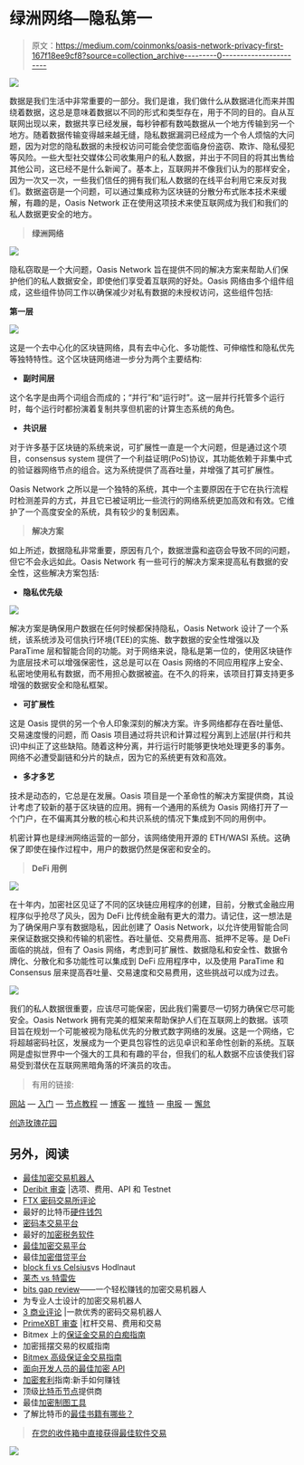 # 绿洲网络—隐私第一

> 原文：<https://medium.com/coinmonks/oasis-network-privacy-first-167f18ee9cf8?source=collection_archive---------0----------------------->

![](img/5522eda1671f8bdf342582cdc7062831.png)

数据是我们生活中非常重要的一部分。我们是谁，我们做什么从数据进化而来并围绕着数据，这总是意味着数据以不同的形式和类型存在，用于不同的目的。自从互联网出现以来，数据共享已经发展，每秒钟都有数吨数据从一个地方传输到另一个地方。随着数据传输变得越来越无缝，隐私数据漏洞已经成为一个令人烦恼的大问题，因为对您的隐私数据的未授权访问可能会使您面临身份盗窃、欺诈、隐私侵犯等风险。一些大型社交媒体公司收集用户的私人数据，并出于不同目的将其出售给其他公司，这已经不是什么新闻了。基本上，互联网并不像我们认为的那样安全，因为一次又一次，一些我们信任的拥有我们私人数据的在线平台利用它来反对我们。数据盗窃是一个问题，可以通过集成称为区块链的分散分布式账本技术来缓解，有趣的是，Oasis Network 正在使用这项技术来使互联网成为我们和我们的私人数据更安全的地方。

> **绿洲网络**

![](img/221fb2ed20bb49ead00496d5e14ee1ab.png)

隐私窃取是一个大问题，Oasis Network 旨在提供不同的解决方案来帮助人们保护他们的私人数据安全，即使他们享受着互联网的好处。Oasis 网络由多个组件组成，这些组件协同工作以确保减少对私有数据的未授权访问，这些组件包括:

**第一层**

![](img/02c9927d4c0c0ca2a5e1a879cabc6fc0.png)

这是一个去中心化的区块链网络，具有去中心化、多功能性、可伸缩性和隐私优先等独特特性。这个区块链网络进一步分为两个主要结构:

*   **副时间层**

这个名字是由两个词组合而成的；“并行”和“运行时”。这一层并行托管多个运行时，每个运行时都扮演着复制共享但机密的计算生态系统的角色。

*   **共识层**

对于许多基于区块链的系统来说，可扩展性一直是一个大问题，但是通过这个项目，consensus system 提供了一个利益证明(PoS)协议，其功能依赖于非集中式的验证器网络节点的组合。这为系统提供了高吞吐量，并增强了其可扩展性。

Oasis Network 之所以是一个独特的系统，其中一个主要原因在于它在执行流程时检测差异的方式，并且它已被证明比一些流行的网络系统更加高效和有效。它维护了一个高度安全的系统，具有较少的复制因素。

> **解决方案**

如上所述，数据隐私非常重要，原因有几个，数据泄露和盗窃会导致不同的问题，但它不会永远如此。Oasis Network 有一些可行的解决方案来提高私有数据的安全性，这些解决方案包括:

*   **隐私优先级**

![](img/48bf2ff14c69fa6cae26d8b95a3787e0.png)

解决方案是确保用户数据在任何时候都保持隐私，Oasis Network 设计了一个系统，该系统涉及可信执行环境(TEE)的实施、数字数据的安全性增强以及 ParaTime 层和智能合同的功能。对于网络来说，隐私是第一位的，使用区块链作为底层技术可以增强保密性，这总是可以在 Oasis 网络的不同应用程序上安全、私密地使用私有数据，而不用担心数据被盗。在不久的将来，该项目打算支持更多增强的数据安全和隐私框架。

*   **可扩展性**

这是 Oasis 提供的另一个令人印象深刻的解决方案。许多网络都存在吞吐量低、交易速度慢的问题，而 Oasis 项目通过将共识和计算过程分离到上述层(并行和共识)中纠正了这些缺陷。随着这种分离，并行运行时能够更快地处理更多的事务。网络不必遭受副链和分片的缺点，因为它的系统更有效和高效。

*   **多才多艺**

技术是动态的，它总是在发展。Oasis 项目是一个革命性的解决方案提供商，其设计考虑了较新的基于区块链的应用。拥有一个通用的系统为 Oasis 网络打开了一个门户，在不偏离其分散的核心和共识系统的情况下集成到不同的用例中。

机密计算也是绿洲网络运营的一部分，该网络使用开源的 ETH/WASI 系统。这确保了即使在操作过程中，用户的数据仍然是保密和安全的。

> **DeFi 用例**

![](img/e74199a5238e23e8f2edd7cd19565578.png)

在十年内，加密社区见证了不同的区块链应用程序的创建，目前，分散式金融应用程序似乎抢尽了风头，因为 DeFi 比传统金融有更大的潜力。请记住，这一想法是为了确保用户享有数据隐私，因此创建了 Oasis Network，以允许使用智能合同来保证数据交换和传输的机密性。吞吐量低、交易费用高、抵押不足等。是 DeFi 面临的挑战，但有了 Oasis 网络，考虑到可扩展性、数据隐私和安全性、数据令牌化、分散化和多功能性可以集成到 DeFi 应用程序中，以及使用 ParaTime 和 Consensus 层来提高吞吐量、交易速度和交易费用，这些挑战可以成为过去。

![](img/6cf35e9a688c53e03ddf913bb20b8837.png)

我们的私人数据很重要，应该尽可能保密，因此我们需要尽一切努力确保它尽可能安全。Oasis Network 拥有完美的框架来帮助保护人们在互联网上的数据。该项目旨在规划一个可能被视为隐私优先的分散式数字网络的发展。这是一个网络，它将超越密码社区，发展成为一个更具包容性的远见卓识和革命性创新的系统。互联网是虚拟世界中一个强大的工具和有趣的平台，但我们的私人数据不应该使我们容易受到潜伏在互联网黑暗角落的坏演员的攻击。

> 有用的链接:

[网站](https://oasisprotocol.org/) — [入门](https://docs.oasis.dev/oasis-network-primer/) — [节点教程](https://oasisprotocol.org/node-operators) — [博客](https://medium.com/oasis-protocol-project) — [推特](https://twitter.com/oasisprotocol) — [电报](https://t.me/oasisprotocolfoundation) — [懈怠](https://oasiscommunity.slack.com/join/shared_invite/enQtNjQ5MTA3NTgyOTkzLWIxNTg1ZWZmOTIwNmQ2MTg1YmU0MzgyMzk3OWM2ZWQ4NTQ0ZDJkNTBmMTdlM2JhODllYjg5YmJkODc2NzgwNTg#/)

[创造玫瑰花园](https://coinlist.co/oasis)

## 另外，阅读

*   [最佳加密交易机器人](/coinmonks/whats-the-best-crypto-trading-bot-in-2020-top-8-bitcoin-trading-bot-c16adeb13317)
*   [Deribit 审查](/coinmonks/deribit-review-options-fees-apis-and-testnet-2ca16c4bbdb2) |选项、费用、API 和 Testnet
*   [FTX 密码交易所评论](/coinmonks/ftx-crypto-exchange-review-53664ac1198f)
*   最好的比特币[硬件钱包](/coinmonks/the-best-cryptocurrency-hardware-wallets-of-2020-e28b1c124069?source=friends_link&sk=324dd9ff8556ab578d71e7ad7658ad7c)
*   [密码本交易平台](/coinmonks/top-10-crypto-copy-trading-platforms-for-beginners-d0c37c7d698c)
*   最好的[加密税务软件](/coinmonks/best-crypto-tax-tool-for-my-money-72d4b430816b)
*   [最佳加密交易平台](/coinmonks/the-best-crypto-trading-platforms-in-2020-the-definitive-guide-updated-c72f8b874555)
*   最佳[加密借贷平台](/coinmonks/top-5-crypto-lending-platforms-in-2020-that-you-need-to-know-a1b675cec3fa)
*   [block fi vs Celsius](/coinmonks/blockfi-vs-celsius-vs-hodlnaut-8a1cc8c26630)vs Hodlnaut
*   [莱杰 vs 特雷佐](/coinmonks/ledger-vs-trezor-best-hardware-wallet-to-secure-cryptocurrency-22c7a3fd391e)
*   [bits gap review](/coinmonks/bitsgap-review-a-crypto-trading-bot-that-makes-easy-money-a5d88a336df2)——一个轻松赚钱的加密交易机器人
*   为专业人士设计的加密交易机器人
*   [3 商业评论](https://blog.coincodecap.com/3commas-review-an-excellent-crypto-trading-bot) |一款优秀的密码交易机器人
*   [PrimeXBT 审查](/coinmonks/primexbt-review-88e0815be858) |杠杆交易、费用和交易
*   Bitmex 上的[保证金交易的白痴指南](/coinmonks/the-idiots-guide-to-margin-trading-on-bitmex-dbbd7742c6fc?source=friends_link&sk=7bfa99d2a181142510c8442c8ddb0786)
*   加密摇摆交易的权威指南
*   [Bitmex 高级保证金交易指南](/coinmonks/bitmex-advanced-margin-trading-guide-2270c195ce25?source=friends_link&sk=1d986cca731f5084b9a2db4a4bc4a7ad)
*   [面向开发人员的最佳加密 API](/coinmonks/best-crypto-apis-for-developers-5efe3a597a9f)
*   [加密套利](/coinmonks/crypto-arbitrage-guide-how-to-make-money-as-a-beginner-62bfe5c868f6)指南:新手如何赚钱
*   顶级[比特币节点](https://blog.coincodecap.com/bitcoin-node-solutions)提供商
*   最佳[加密制图工具](/coinmonks/what-are-the-best-charting-platforms-for-cryptocurrency-trading-85aade584d80)
*   了解比特币的[最佳书籍有哪些？](/coinmonks/what-are-the-best-books-to-learn-bitcoin-409aeb9aff4b)

> [在您的收件箱中直接获得最佳软件交易](https://coincodecap.com?utm_source=coinmonks)

[![](img/160ce73bd06d46c2250251e7d5969f9d.png)](https://coincodecap.com?utm_source=coinmonks)